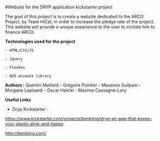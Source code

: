 #Website for the DRYP application kickstarter project

The goal of this project is to create a website dedicated to the ARCO Project, by Team HiCat, in order to increase the pledge rate of the project.
This website will provide a unique experience to the user to incitate him to finance ARCO.




**Technologies used for the project**

	- HTML/CSS/JS
  
  	- Jquery 

	- Flexbox
	
	- AOS animate library



**Authors :**
Quentin Maillard - Grégoire Pointier - Maxence Guilpain - Morgane Lapisardi - Oscar Halicki - Maxime Cassagne-Lory



**Useful Links**

- Dryp Kickstarter :

https://www.kickstarter.com/projects/benkling/dryp-an-app-that-keeps-your-plants-alive-and-happy

http://benkling.com/

